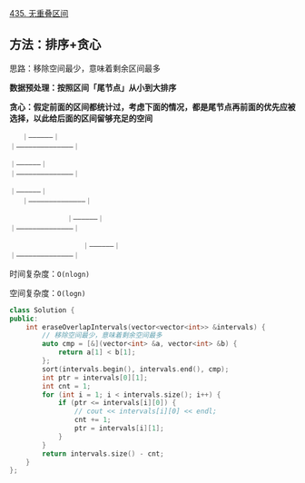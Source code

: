 [435. 无重叠区间](https://leetcode-cn.com/problems/non-overlapping-intervals/)

## 方法：排序+贪心

思路：移除空间最少，意味着剩余区间最多

**数据预处理：按照区间「尾节点」从小到大排序**

**贪心：假定前面的区间都统计过，考虑下面的情况，都是尾节点再前面的优先应被选择，以此给后面的区间留够充足的空间**

```
   ｜——————｜
｜——————————————｜

｜——————｜
｜——————————————｜

｜——————｜
   ｜——————————————｜
   
			  ｜——————｜
｜——————————————｜

			      ｜——————｜
｜——————————————｜
```

时间复杂度：`O(nlogn)`

空间复杂度：`O(logn)`

```c++
class Solution {
public:
    int eraseOverlapIntervals(vector<vector<int>> &intervals) {
        // 移除空间最少，意味着剩余空间最多
        auto cmp = [&](vector<int> &a, vector<int> &b) {
            return a[1] < b[1];
        };
        sort(intervals.begin(), intervals.end(), cmp);
        int ptr = intervals[0][1];
        int cnt = 1;
        for (int i = 1; i < intervals.size(); i++) {
            if (ptr <= intervals[i][0]) {
                // cout << intervals[i][0] << endl;
                cnt += 1;
                ptr = intervals[i][1];
            }
        }
        return intervals.size() - cnt;
    }
};
```

